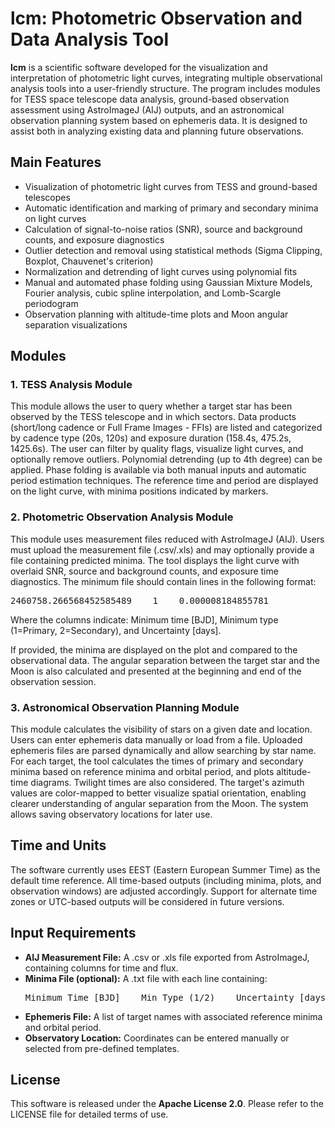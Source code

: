 <!DOCTYPE html>
<html lang="en">
<head>
  <meta charset="UTF-8">
  <title>lcm - Photometric Light Curve Analysis Tool</title>
</head>
<body>

<h1>lcm: Photometric Observation and Data Analysis Tool</h1>

<p><strong>lcm</strong> is a scientific software developed for the visualization and interpretation of photometric light curves, integrating multiple observational analysis tools into a user-friendly structure. The program includes modules for TESS space telescope data analysis, ground-based observation assessment using AstroImageJ (AIJ) outputs, and an astronomical observation planning system based on ephemeris data. It is designed to assist both in analyzing existing data and planning future observations.</p>

<h2>Main Features</h2>
<ul>
  <li>Visualization of photometric light curves from TESS and ground-based telescopes</li>
  <li>Automatic identification and marking of primary and secondary minima on light curves</li>
  <li>Calculation of signal-to-noise ratios (SNR), source and background counts, and exposure diagnostics</li>
  <li>Outlier detection and removal using statistical methods (Sigma Clipping, Boxplot, Chauvenet's criterion)</li>
  <li>Normalization and detrending of light curves using polynomial fits</li>
  <li>Manual and automated phase folding using Gaussian Mixture Models, Fourier analysis, cubic spline interpolation, and Lomb-Scargle periodogram</li>
  <li>Observation planning with altitude-time plots and Moon angular separation visualizations</li>
</ul>

<h2>Modules</h2>

<h3>1. TESS Analysis Module</h3>
<p>This module allows the user to query whether a target star has been observed by the TESS telescope and in which sectors. Data products (short/long cadence or Full Frame Images - FFIs) are listed and categorized by cadence type (20s, 120s) and exposure duration (158.4s, 475.2s, 1425.6s). The user can filter by quality flags, visualize light curves, and optionally remove outliers. Polynomial detrending (up to 4th degree) can be applied. Phase folding is available via both manual inputs and automatic period estimation techniques. The reference time and period are displayed on the light curve, with minima positions indicated by markers.</p>

<h3>2. Photometric Observation Analysis Module</h3>
<p>This module uses measurement files reduced with AstroImageJ (AIJ). Users must upload the measurement file (.csv/.xls) and may optionally provide a file containing predicted minima. The tool displays the light curve with overlaid SNR, source and background counts, and exposure time diagnostics. The minimum file should contain lines in the following format:</p>
<pre>2460758.266568452585489    1    0.000008184855781</pre>
<p>Where the columns indicate: Minimum time [BJD], Minimum type (1=Primary, 2=Secondary), and Uncertainty [days].</p>
<p>If provided, the minima are displayed on the plot and compared to the observational data. The angular separation between the target star and the Moon is also calculated and presented at the beginning and end of the observation session.</p>

<h3>3. Astronomical Observation Planning Module</h3>
<p>This module calculates the visibility of stars on a given date and location. Users can enter ephemeris data manually or load from a file. Uploaded ephemeris files are parsed dynamically and allow searching by star name. For each target, the tool calculates the times of primary and secondary minima based on reference minima and orbital period, and plots altitude-time diagrams. Twilight times are also considered. The target's azimuth values are color-mapped to better visualize spatial orientation, enabling clearer understanding of angular separation from the Moon. The system allows saving observatory locations for later use.</p>

<h2>Time and Units</h2>
<p>The software currently uses EEST (Eastern European Summer Time) as the default time reference. All time-based outputs (including minima, plots, and observation windows) are adjusted accordingly. Support for alternate time zones or UTC-based outputs will be considered in future versions.</p>

<h2>Input Requirements</h2>
<ul>
  <li><strong>AIJ Measurement File:</strong> A .csv or .xls file exported from AstroImageJ, containing columns for time and flux.</li>
  <li><strong>Minima File (optional):</strong> A .txt file with each line containing:
    <pre>Minimum Time [BJD]    Min Type (1/2)    Uncertainty [days]</pre>
  </li>
  <li><strong>Ephemeris File:</strong> A list of target names with associated reference minima and orbital period.</li>
  <li><strong>Observatory Location:</strong> Coordinates can be entered manually or selected from pre-defined templates.</li>
</ul>

<h2>License</h2>
<p>This software is released under the <strong>Apache License 2.0</strong>. Please refer to the LICENSE file for detailed terms of use.</p>

</body>
</html>
